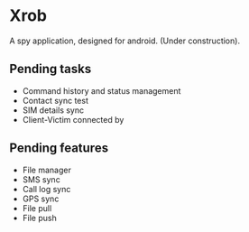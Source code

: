 # Xrob
A spy application, designed for android. (Under construction).

## Pending tasks
- Command history and status management
- Contact sync test
- SIM details sync
- Client-Victim connected by

## Pending features
- File manager
- SMS sync
- Call log sync
- GPS sync
- File pull
- File push

